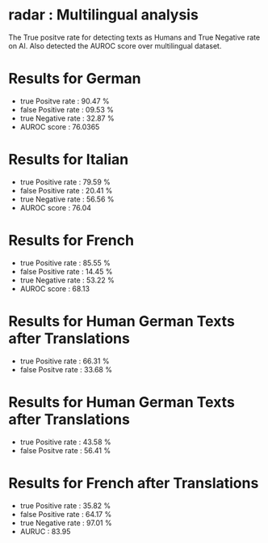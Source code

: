 # radar : Multilingual analysis

The True positve rate for detecting texts as Humans and True Negative rate on AI.
Also detected the AUROC score over multilingual dataset.

# Results for German
- true Positve rate : 90.47 %
- false Positive rate : 09.53 %
- true Negative rate : 32.87 % 
- AUROC score : 76.0365

# Results for Italian
- true Positive rate : 79.59 %
- false Positive rate : 20.41 %
- true Negative rate : 56.56 %
- AUROC score : 76.04

# Results for French
- true Positive rate : 85.55 %
- false Positive rate : 14.45 %
- true Negative rate : 53.22 %
- AUROC score : 68.13

# Results for Human German Texts after Translations
- true Positive rate : 66.31 %
- false Positve rate : 33.68 %

# Results for Human German Texts after Translations
- true Positive rate : 43.58 %
- false Positve rate : 56.41 %

# Results for French after Translations 
- true Positive rate : 35.82 %
- false Positive rate : 64.17 %
- true Negative rate : 97.01 %
- AURUC : 83.95
